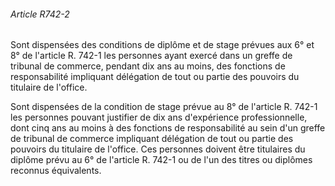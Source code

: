 ###### Article R742-2

Sont dispensées des conditions de diplôme et de stage prévues aux 6° et 8° de l'article R. 742-1 les personnes ayant exercé dans un greffe de tribunal de commerce, pendant dix ans au moins, des fonctions de responsabilité impliquant délégation de tout ou partie des pouvoirs du titulaire de l'office.

Sont dispensées de la condition de stage prévue au 8° de l'article R. 742-1 les personnes pouvant justifier de dix ans d'expérience professionnelle, dont cinq ans au moins à des fonctions de responsabilité au sein d'un greffe de tribunal de commerce impliquant délégation de tout ou partie des pouvoirs du titulaire de l'office. Ces personnes doivent être titulaires du diplôme prévu au 6° de l'article R. 742-1 ou de l'un des titres ou diplômes reconnus équivalents.

